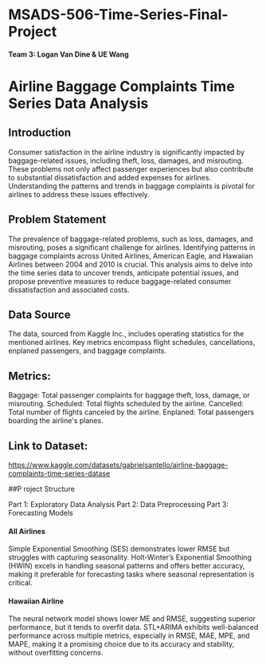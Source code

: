 # MSADS-506-Time-Series-Final-Project

#### Team 3: Logan Van Dine & UE Wang

# Airline Baggage Complaints Time Series Data Analysis

## Introduction

Consumer satisfaction in the airline industry is significantly impacted by baggage-related issues, including theft, loss, damages, and misrouting. These problems not only affect passenger experiences but also contribute to substantial dissatisfaction and added expenses for airlines. Understanding the patterns and trends in baggage complaints is pivotal for airlines to address these issues effectively.

## Problem Statement

The prevalence of baggage-related problems, such as loss, damages, and misrouting, poses a significant challenge for airlines. Identifying patterns in baggage complaints across United Airlines, American Eagle, and Hawaiian Airlines between 2004 and 2010 is crucial. This analysis aims to delve into the time series data to uncover trends, anticipate potential issues, and propose preventive measures to reduce baggage-related consumer dissatisfaction and associated costs.

## Data Source

The data, sourced from Kaggle Inc., includes operating statistics for the mentioned airlines. Key metrics encompass flight schedules, cancellations, enplaned passengers, and baggage complaints.

## Metrics:

Baggage: Total passenger complaints for baggage theft, loss, damage, or misrouting.
Scheduled: Total flights scheduled by the airline.
Cancelled: Total number of flights canceled by the airline.
Enplaned: Total passengers boarding the airline's planes.

## Link to Dataset:
https://www.kaggle.com/datasets/gabrielsantello/airline-baggage-complaints-time-series-datase

##P roject Structure

Part 1: Exploratory Data Analysis
Part 2: Data Preprocessing
Part 3: Forecasting Models

#### All Airlines

Simple Exponential Smoothing (SES) demonstrates lower RMSE but struggles with capturing seasonality. Holt-Winter’s Exponential Smoothing (HWIN) excels in handling seasonal patterns and offers better accuracy, making it preferable for forecasting tasks where seasonal representation is critical.

#### Hawaiian Airline

The neural network model shows lower ME and RMSE, suggesting superior performance, but it tends to overfit data. STL+ARIMA exhibits well-balanced performance across multiple metrics, especially in RMSE, MAE, MPE, and MAPE, making it a promising choice due to its accuracy and stability, without overfitting concerns.

